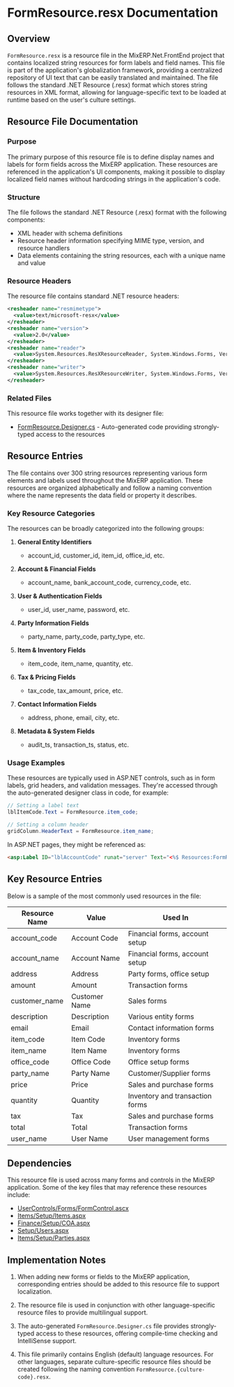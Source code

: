 # FormResource.resx Documentation

## Overview

`FormResource.resx` is a resource file in the MixERP.Net.FrontEnd project that contains localized string resources for form labels and field names. This file is part of the application's globalization framework, providing a centralized repository of UI text that can be easily translated and maintained. The file follows the standard .NET Resource (.resx) format which stores string resources in XML format, allowing for language-specific text to be loaded at runtime based on the user's culture settings.

## Resource File Documentation

### Purpose

The primary purpose of this resource file is to define display names and labels for form fields across the MixERP application. These resources are referenced in the application's UI components, making it possible to display localized field names without hardcoding strings in the application's code.

### Structure

The file follows the standard .NET Resource (.resx) format with the following components:

- XML header with schema definitions
- Resource header information specifying MIME type, version, and resource handlers
- Data elements containing the string resources, each with a unique name and value

### Resource Headers

The resource file contains standard .NET resource headers:

```xml
<resheader name="resmimetype">
  <value>text/microsoft-resx</value>
</resheader>
<resheader name="version">
  <value>2.0</value>
</resheader>
<resheader name="reader">
  <value>System.Resources.ResXResourceReader, System.Windows.Forms, Version=4.0.0.0, Culture=neutral, PublicKeyToken=b77a5c561934e089</value>
</resheader>
<resheader name="writer">
  <value>System.Resources.ResXResourceWriter, System.Windows.Forms, Version=4.0.0.0, Culture=neutral, PublicKeyToken=b77a5c561934e089</value>
</resheader>
```

### Related Files

This resource file works together with its designer file:

- [FormResource.Designer.cs](FormResource.Designer.cs.md) - Auto-generated code providing strongly-typed access to the resources

## Resource Entries

The file contains over 300 string resources representing various form elements and labels used throughout the MixERP application. These resources are organized alphabetically and follow a naming convention where the name represents the data field or property it describes.

### Key Resource Categories

The resources can be broadly categorized into the following groups:

1. **General Entity Identifiers**
   - account_id, customer_id, item_id, office_id, etc.

2. **Account & Financial Fields**
   - account_name, bank_account_code, currency_code, etc.

3. **User & Authentication Fields**
   - user_id, user_name, password, etc.

4. **Party Information Fields**
   - party_name, party_code, party_type, etc.

5. **Item & Inventory Fields**
   - item_code, item_name, quantity, etc.

6. **Tax & Pricing Fields**
   - tax_code, tax_amount, price, etc.

7. **Contact Information Fields**
   - address, phone, email, city, etc.

8. **Metadata & System Fields**
   - audit_ts, transaction_ts, status, etc.

### Usage Examples

These resources are typically used in ASP.NET controls, such as in form labels, grid headers, and validation messages. They're accessed through the auto-generated designer class in code, for example:

```csharp
// Setting a label text
lblItemCode.Text = FormResource.item_code;

// Setting a column header
gridColumn.HeaderText = FormResource.item_name;
```

In ASP.NET pages, they might be referenced as:

```html
<asp:Label ID="lblAccountCode" runat="server" Text="<%$ Resources:FormResource, account_code %>"></asp:Label>
```

## Key Resource Entries

Below is a sample of the most commonly used resources in the file:

| Resource Name | Value | Used In |
|---------------|-------|---------|
| account_code | Account Code | Financial forms, account setup |
| account_name | Account Name | Financial forms, account setup |
| address | Address | Party forms, office setup |
| amount | Amount | Transaction forms |
| customer_name | Customer Name | Sales forms |
| description | Description | Various entity forms |
| email | Email | Contact information forms |
| item_code | Item Code | Inventory forms |
| item_name | Item Name | Inventory forms |
| office_code | Office Code | Office setup forms |
| party_name | Party Name | Customer/Supplier forms |
| price | Price | Sales and purchase forms |
| quantity | Quantity | Inventory and transaction forms |
| tax | Tax | Sales and purchase forms |
| total | Total | Transaction forms |
| user_name | User Name | User management forms |

## Dependencies

This resource file is used across many forms and controls in the MixERP application. Some of the key files that may reference these resources include:

- [UserControls/Forms/FormControl.ascx](../UserControls/Forms/FormControl.ascx.md)
- [Items/Setup/Items.aspx](../Items/Setup/Items.aspx.md)
- [Finance/Setup/COA.aspx](../Finance/Setup/COA.aspx.md)
- [Setup/Users.aspx](../Setup/Users.aspx.md)
- [Items/Setup/Parties.aspx](../Items/Setup/Parties.aspx.md)

## Implementation Notes

1. When adding new forms or fields to the MixERP application, corresponding entries should be added to this resource file to support localization.

2. The resource file is used in conjunction with other language-specific resource files to provide multilingual support.

3. The auto-generated `FormResource.Designer.cs` file provides strongly-typed access to these resources, offering compile-time checking and IntelliSense support.

4. This file primarily contains English (default) language resources. For other languages, separate culture-specific resource files should be created following the naming convention `FormResource.{culture-code}.resx`.